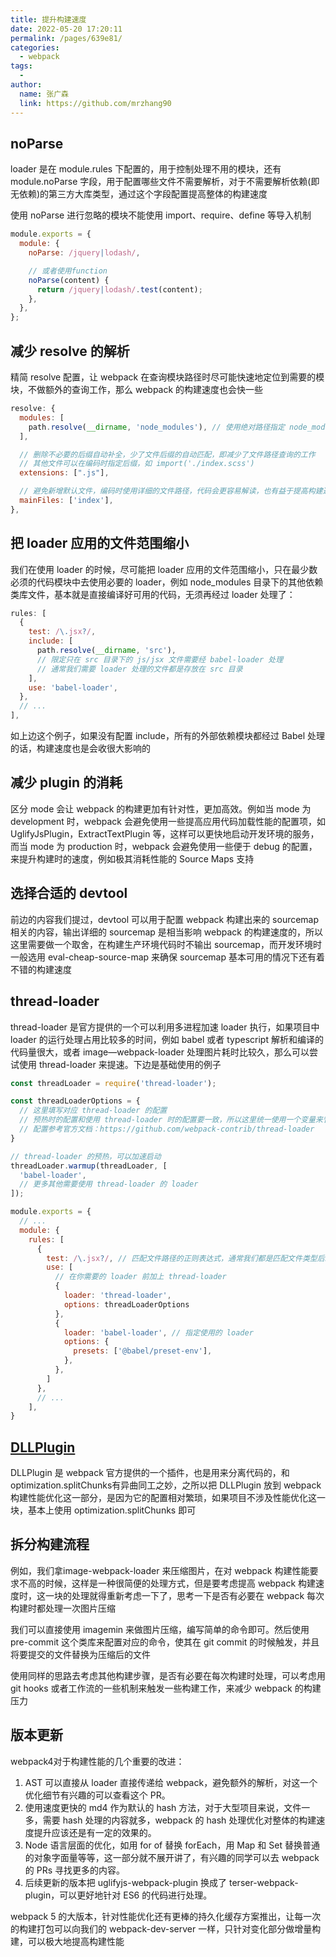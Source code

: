 ```yaml
---
title: 提升构建速度
date: 2022-05-20 17:20:11
permalink: /pages/639e81/
categories:
  - webpack
tags:
  - 
author: 
  name: 张广森
  link: https://github.com/mrzhang90
---
```

## noParse

loader 是在 module.rules 下配置的，用于控制处理不用的模块，还有 module.noParse 字段，用于配置哪些文件不需要解析，对于不需要解析依赖(即无依赖)的第三方大库类型，通过这个字段配置提高整体的构建速度

使用 noParse 进行忽略的模块不能使用 import、require、define 等导入机制

```js
module.exports = {
  module: {
    noParse: /jquery|lodash/,

    // 或者使用function
    noParse(content) {
      return /jquery|lodash/.test(content);
    },
  },
};
```

## 减少 resolve 的解析
精简 resolve 配置，让 webpack 在查询模块路径时尽可能快速地定位到需要的模块，不做额外的查询工作，那么 webpack 的构建速度也会快一些
```js
resolve: {
  modules: [
    path.resolve(__dirname, 'node_modules'), // 使用绝对路径指定 node_modules，不做过多查询
  ],

  // 删除不必要的后缀自动补全，少了文件后缀的自动匹配，即减少了文件路径查询的工作
  // 其他文件可以在编码时指定后缀，如 import('./index.scss')
  extensions: [".js"], 

  // 避免新增默认文件，编码时使用详细的文件路径，代码会更容易解读，也有益于提高构建速度
  mainFiles: ['index'],
},
```

## 把 loader 应用的文件范围缩小
我们在使用 loader 的时候，尽可能把 loader 应用的文件范围缩小，只在最少数必须的代码模块中去使用必要的 loader，例如 node_modules 目录下的其他依赖类库文件，基本就是直接编译好可用的代码，无须再经过 loader 处理了：
```js
rules: [ 
  {
    test: /\.jsx?/,
    include: [ 
      path.resolve(__dirname, 'src'), 
      // 限定只在 src 目录下的 js/jsx 文件需要经 babel-loader 处理
      // 通常我们需要 loader 处理的文件都是存放在 src 目录
    ],
    use: 'babel-loader',
  },
  // ...
],
```
如上边这个例子，如果没有配置 include，所有的外部依赖模块都经过 Babel 处理的话，构建速度也是会收很大影响的

## 减少 plugin 的消耗
区分 mode 会让 webpack 的构建更加有针对性，更加高效。例如当 mode 为 development 时，webpack 会避免使用一些提高应用代码加载性能的配置项，如 UglifyJsPlugin，ExtractTextPlugin 等，这样可以更快地启动开发环境的服务，而当 mode 为 production 时，webpack 会避免使用一些便于 debug 的配置，来提升构建时的速度，例如极其消耗性能的 Source Maps 支持

## 选择合适的 devtool
前边的内容我们提过，devtool 可以用于配置 webpack 构建出来的 sourcemap 相关的内容，输出详细的 sourcemap 是相当影响 webpack 的构建速度的，所以这里需要做一个取舍，在构建生产环境代码时不输出 sourcemap，而开发环境时一般选用 eval-cheap-source-map 来确保 sourcemap 基本可用的情况下还有着不错的构建速度

## thread-loader
thread-loader 是官方提供的一个可以利用多进程加速 loader 执行，如果项目中 loader 的运行处理占用比较多的时间，例如 babel 或者 typescript 解析和编译的代码量很大，或者 image—webpack-loader 处理图片耗时比较久，那么可以尝试使用 thread-loader 来提速。下边是基础使用的例子
```js
const threadLoader = require('thread-loader');

const threadLoaderOptions = {
  // 这里填写对应 thread-loader 的配置
  // 预热时的配置和使用 thread-loader 时的配置要一致，所以这里统一使用一个变量来管理
  // 配置参考官方文档：https://github.com/webpack-contrib/thread-loader
}

// thread-loader 的预热，可以加速启动
threadLoader.warmup(threadLoader, [
  'babel-loader',
  // 更多其他需要使用 thread-loader 的 loader
]);

module.exports = {
  // ...
  module: {
    rules: [
      {
        test: /\.jsx?/, // 匹配文件路径的正则表达式，通常我们都是匹配文件类型后缀
        use: [
          // 在你需要的 loader 前加上 thread-loader
          {
            loader: 'thread-loader',
            options: threadLoaderOptions
          },
          {
            loader: 'babel-loader', // 指定使用的 loader
            options: {
              presets: ['@babel/preset-env'],
            },
          },
        ]
      },
      // ...
    ],
}
```

## [DLLPlugin](https://juejin.cn/book/6844733709808041992/section/6844733709900316679)
DLLPlugin 是 webpack 官方提供的一个插件，也是用来分离代码的，和 optimization.splitChunks有异曲同工之妙，之所以把 DLLPlugin 放到 webpack 构建性能优化这一部分，是因为它的配置相对繁琐，如果项目不涉及性能优化这一块，基本上使用 optimization.splitChunks 即可

## 拆分构建流程
例如，我们拿image-webpack-loader 来压缩图片，在对 webpack 构建性能要求不高的时候，这样是一种很简便的处理方式，但是要考虑提高 webpack 构建速度时，这一块的处理就得重新考虑一下了，思考一下是否有必要在 webpack 每次构建时都处理一次图片压缩

我们可以直接使用 imagemin 来做图片压缩，编写简单的命令即可。然后使用 pre-commit 这个类库来配置对应的命令，使其在 git commit 的时候触发，并且将要提交的文件替换为压缩后的文件

使用同样的思路去考虑其他构建步骤，是否有必要在每次构建时处理，可以考虑用 git hooks 或者工作流的一些机制来触发一些构建工作，来减少 webpack 的构建压力

## 版本更新
webpack4对于构建性能的几个重要的改进：
1. AST 可以直接从 loader 直接传递给 webpack，避免额外的解析，对这一个优化细节有兴趣的可以查看这个 PR。
2. 使用速度更快的 md4 作为默认的 hash 方法，对于大型项目来说，文件一多，需要 hash 处理的内容就多，webpack 的 hash 处理优化对整体的构建速度提升应该还是有一定的效果的。
3. Node 语言层面的优化，如用 for of 替换 forEach，用 Map 和 Set 替换普通的对象字面量等等，这一部分就不展开讲了，有兴趣的同学可以去 webpack 的 PRs 寻找更多的内容。
4. 后续更新的版本把 uglifyjs-webpack-plugin 换成了 terser-webpack-plugin，可以更好地针对 ES6 的代码进行处理。

webpack 5 的大版本，针对性能优化还有更棒的持久化缓存方案推出，让每一次的构建打包可以向我们的 webpack-dev-server 一样，只针对变化部分做增量构建，可以极大地提高构建性能